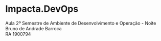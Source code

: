# Impacta.DevOps
Aula 2º Semestre de Ambiente de Desenvolvimento e Operação - Noite<br/>
Bruno de Andrade Barroca<br/>
RA 1900794<br/>
